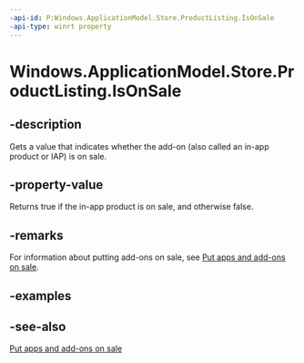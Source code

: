 ```yaml
---
-api-id: P:Windows.ApplicationModel.Store.ProductListing.IsOnSale
-api-type: winrt property
---
```


<!-- Property syntax
public bool IsOnSale { get; }
-->

# Windows.ApplicationModel.Store.ProductListing.IsOnSale

## -description
Gets a value that indicates whether the add-on (also called an in-app product or IAP) is on sale.

## -property-value
Returns true if the in-app product is on sale, and otherwise false.

## -remarks
For information about putting add-ons on sale, see [Put apps and add-ons on sale](/windows/uwp/publish/put-apps-and-add-ons-on-sale).

## -examples

## -see-also
[Put apps and add-ons on sale](/windows/uwp/publish/put-apps-and-add-ons-on-sale)